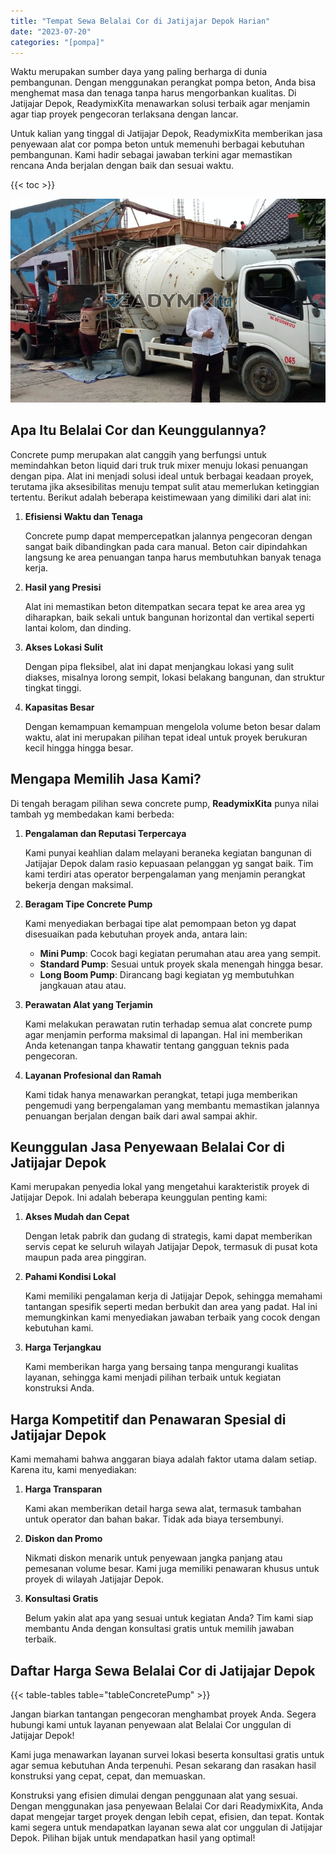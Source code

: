 ```yaml
---
title: "Tempat Sewa Belalai Cor di Jatijajar Depok Harian"
date: "2023-07-20"
categories: "[pompa]"
---
```


Waktu merupakan sumber daya yang paling berharga di dunia pembangunan. Dengan menggunakan perangkat pompa beton, Anda bisa menghemat masa dan tenaga tanpa harus mengorbankan kualitas. Di Jatijajar Depok, ReadymixKita menawarkan solusi terbaik agar menjamin agar tiap proyek pengecoran terlaksana dengan lancar.

Untuk kalian yang tinggal di Jatijajar Depok, ReadymixKita memberikan jasa penyewaan alat cor pompa beton untuk memenuhi berbagai kebutuhan pembangunan. Kami hadir sebagai jawaban terkini agar memastikan rencana Anda berjalan dengan baik dan sesuai waktu.

{{< toc >}}

![Tempat Sewa Belalai Cor di Jatijajar Depok Harian](/images/pompa/sewa-pompa-22.jpg)

## Apa Itu Belalai Cor dan Keunggulannya?

Concrete pump merupakan alat canggih yang berfungsi untuk memindahkan beton liquid dari truk truk mixer menuju lokasi penuangan dengan pipa. Alat ini menjadi solusi ideal untuk berbagai keadaan proyek, terutama jika aksesibilitas menuju tempat sulit atau memerlukan ketinggian tertentu. Berikut adalah beberapa keistimewaan yang dimiliki dari alat ini:

1. **Efisiensi Waktu dan Tenaga**

   Concrete pump dapat mempercepatkan jalannya pengecoran dengan sangat baik dibandingkan pada cara manual. Beton cair dipindahkan langsung ke area penuangan tanpa harus membutuhkan banyak tenaga kerja.

2. **Hasil yang Presisi**

   Alat ini memastikan beton ditempatkan secara tepat ke area area yg diharapkan, baik sekali untuk bangunan horizontal dan vertikal seperti lantai kolom, dan dinding.

3. **Akses Lokasi Sulit**

   Dengan pipa fleksibel, alat ini dapat menjangkau lokasi yang sulit diakses, misalnya lorong sempit, lokasi belakang bangunan, dan struktur tingkat tinggi.

4. **Kapasitas Besar**

   Dengan kemampuan kemampuan mengelola volume beton besar dalam waktu, alat ini merupakan pilihan tepat ideal untuk proyek berukuran kecil hingga hingga besar.

## Mengapa Memilih Jasa Kami?

Di tengah beragam pilihan sewa concrete pump, **ReadymixKita** punya nilai tambah yg membedakan kami berbeda:

1. **Pengalaman dan Reputasi Terpercaya**

   Kami punyai keahlian dalam melayani beraneka kegiatan bangunan di Jatijajar Depok dalam rasio kepuasaan pelanggan yg sangat baik. Tim kami terdiri atas operator berpengalaman yang menjamin perangkat bekerja dengan maksimal.

2. **Beragam Tipe Concrete Pump**

   Kami menyediakan berbagai tipe alat pemompaan beton yg dapat disesuaikan pada kebutuhan proyek anda, antara lain:
   - **Mini Pump**: Cocok bagi kegiatan perumahan atau area yang sempit.
   - **Standard Pump**: Sesuai untuk proyek skala menengah hingga besar.
   - **Long Boom Pump**: Dirancang bagi kegiatan yg membutuhkan jangkauan atau atau.

3. **Perawatan Alat yang Terjamin**

   Kami melakukan perawatan rutin terhadap semua alat concrete pump agar menjamin performa maksimal di lapangan. Hal ini memberikan Anda ketenangan tanpa khawatir tentang gangguan teknis pada pengecoran.

4. **Layanan Profesional dan Ramah**

   Kami tidak hanya menawarkan perangkat, tetapi juga memberikan pengemudi yang berpengalaman yang membantu memastikan jalannya penuangan berjalan dengan baik dari awal sampai akhir.

## Keunggulan Jasa Penyewaan Belalai Cor di Jatijajar Depok

Kami merupakan penyedia lokal yang mengetahui karakteristik proyek di Jatijajar Depok. Ini adalah beberapa keunggulan penting kami:

1. **Akses Mudah dan Cepat**

   Dengan letak pabrik dan gudang di strategis, kami dapat memberikan servis cepat ke seluruh wilayah Jatijajar Depok, termasuk di pusat kota maupun pada area pinggiran.

2. **Pahami Kondisi Lokal**

   Kami memiliki pengalaman kerja di Jatijajar Depok, sehingga memahami tantangan spesifik seperti medan berbukit dan area yang padat. Hal ini memungkinkan kami menyediakan jawaban terbaik yang cocok dengan kebutuhan kami.

3. **Harga Terjangkau**

   Kami memberikan harga yang bersaing tanpa mengurangi kualitas layanan, sehingga kami menjadi pilihan terbaik untuk kegiatan konstruksi Anda.

## Harga Kompetitif dan Penawaran Spesial di Jatijajar Depok

Kami memahami bahwa anggaran biaya adalah faktor utama dalam setiap. Karena itu, kami menyediakan:

1. **Harga Transparan**

   Kami akan memberikan detail harga sewa alat, termasuk tambahan untuk operator dan bahan bakar. Tidak ada biaya tersembunyi.

2. **Diskon dan Promo**

   Nikmati diskon menarik untuk penyewaan jangka panjang atau pemesanan volume besar. Kami juga memiliki penawaran khusus untuk proyek di wilayah Jatijajar Depok.

3. **Konsultasi Gratis**

   Belum yakin alat apa yang sesuai untuk kegiatan Anda? Tim kami siap membantu Anda dengan konsultasi gratis untuk memilih jawaban terbaik.

## Daftar Harga Sewa Belalai Cor di Jatijajar Depok

{{< table-tables table="tableConcretePump" >}}

Jangan biarkan tantangan pengecoran menghambat proyek Anda. Segera hubungi kami untuk layanan penyewaan alat Belalai Cor unggulan di Jatijajar Depok!

Kami juga menawarkan layanan survei lokasi beserta konsultasi gratis untuk agar semua kebutuhan Anda terpenuhi. Pesan sekarang dan rasakan hasil konstruksi yang cepat, cepat, dan memuaskan.

Konstruksi yang efisien dimulai dengan penggunaan alat yang sesuai. Dengan menggunakan jasa penyewaan Belalai Cor dari ReadymixKita, Anda dapat mengejar target proyek dengan lebih cepat, efisien, dan tepat. Kontak kami segera untuk mendapatkan layanan sewa alat cor unggulan di Jatijajar Depok. Pilihan bijak untuk mendapatkan hasil yang optimal!